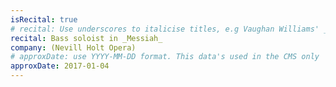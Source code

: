 ```yaml
---
isRecital: true
# recital: Use underscores to italicise titles, e.g Vaughan Williams' _Serenade to Music_
recital: Bass soloist in _Messiah_
company: (Nevill Holt Opera)
# approxDate: use YYYY-MM-DD format. This data's used in the CMS only
approxDate: 2017-01-04
---
```

